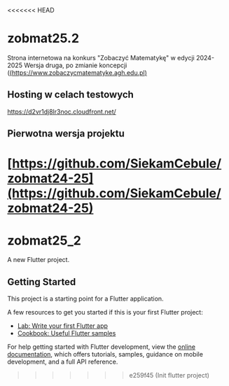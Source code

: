 <<<<<<< HEAD
# zobmat25.2
Strona internetowa na konkurs "Zobaczyć Matematykę" w edycji 2024-2025
Wersja druga, po zmianie koncepcji
([(https://www.zobaczycmatematyke.agh.edu.pl)]((https://www.zobaczycmatematyke.agh.edu.pl))

## Hosting w celach testowych
https://d2vr1dj8lr3noc.cloudfront.net/

## Pierwotna wersja projektu
[https://github.com/SiekamCebule/zobmat24-25](https://github.com/SiekamCebule/zobmat24-25)
=======
# zobmat25_2

A new Flutter project.

## Getting Started

This project is a starting point for a Flutter application.

A few resources to get you started if this is your first Flutter project:

- [Lab: Write your first Flutter app](https://docs.flutter.dev/get-started/codelab)
- [Cookbook: Useful Flutter samples](https://docs.flutter.dev/cookbook)

For help getting started with Flutter development, view the
[online documentation](https://docs.flutter.dev/), which offers tutorials,
samples, guidance on mobile development, and a full API reference.
>>>>>>> e259f45 (Init flutter project)
